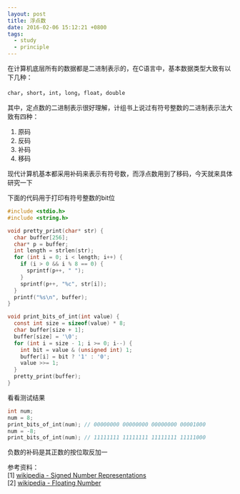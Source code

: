 ```yaml
---
layout: post
title: 浮点数
date: 2016-02-06 15:12:21 +0800
tags:
  - study
  - principle
---
```


在计算机底层所有的数据都是二进制表示的，在C语言中，基本数据类型大致有以下几种：

`char`，`short`，`int`，`long`，`float`，`double`

其中，定点数的二进制表示很好理解，计组书上说过有符号整数的二进制表示法大致有四种：

1. 原码
2. 反码
3. 补码
4. 移码

现代计算机基本都采用补码来表示有符号数，而浮点数用到了移码，今天就来具体研究一下

下面的代码用于打印有符号整数的bit位

```c
#include <stdio.h>
#include <string.h>

void pretty_print(char* str) {
  char buffer[256];
  char* p = buffer;
  int length = strlen(str);
  for (int i = 0; i < length; i++) {
    if (i > 0 && i % 8 == 0) {
      sprintf(p++, " ");
    }
    sprintf(p++, "%c", str[i]);
  }
  printf("%s\n", buffer);
}

void print_bits_of_int(int value) {
  const int size = sizeof(value) * 8;
  char buffer[size + 1];
  buffer[size] = '\0';
  for (int i = size - 1; i >= 0; i--) {
    int bit = value & (unsigned int) 1;
    buffer[i] = bit ? '1' : '0';
    value >>= 1;
  }
  pretty_print(buffer);
}
```

看看测试结果

```c
int num;
num = 8;
print_bits_of_int(num); // 00000000 00000000 00000000 00001000
num = -8;
print_bits_of_int(num); // 11111111 11111111 11111111 11111000
```

负数的补码是其正数的按位取反加一

参考资料：  
[1] [wikipedia - Signed Number Representations](https://en.wikipedia.org/wiki/Signed_number_representations)  
[2] [wikipedia - Floating Number](https://en.wikipedia.org/wiki/Floating-point_arithmetic)  
